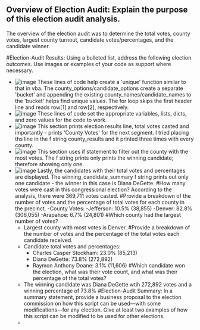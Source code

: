 ## Overview of Election Audit: Explain the purpose of this election audit analysis.
The overview of the election audit was to determine the total votes, county votes, largest county turnout, candidate votes/percentages, and the candidate winner.

#Election-Audit Results: Using a bulleted list, address the following election outcomes. Use images or examples of your code as support where necessary.
- ![image](https://user-images.githubusercontent.com/107594143/178264912-16197c6b-4910-45b6-8c6e-8d070a6286f2.png)
  These lines of code help create a 'unique' function similar to that in vba. The county_options/candidate_options create a separate 'bucket' and appending the existing county_names/candidate_names to the 'bucket' helps find unique values. The for loop skips the first header line and reads row[1] and row[2], respectively. 
- ![image](https://user-images.githubusercontent.com/107594143/178265972-e49affba-6b5f-4c87-8525-4bf689baad52.png)
  These lines of code set the appropriate variables, lists, dicts, and zero values for the code to work.
- ![image](https://user-images.githubusercontent.com/107594143/178266727-21920ebd-1589-4b43-855f-a041be2fa35e.png)
  This section prints election results line, total votes casted and importantly - prints 'County Votes' for the next segment. I tried placing ths line in the f string county_results and it printed three times with every county. 
- ![image](https://user-images.githubusercontent.com/107594143/178267141-c1725bea-0614-43b3-b111-8932a26ea32c.png)
   This section uses if statement to filter out the county with the most votes. The f string prints only prints the winning candidate; therefore showing only one.
- ![image](https://user-images.githubusercontent.com/107594143/178267950-5a205032-4182-497a-94ce-a2c944861cb7.png)
  Lastly, the candidates with their total votes and percentages are displayed. The winning_candidate_summary f string prints out only one candidate -  the winner in this case is Diana DeGette. 
#How many votes were cast in this congressional election?
According to the analysis, there were 369,711 votes casted.
#Provide a breakdown of the number of votes and the percentage of total votes for each county in the precinct.
  -County Votes:
    -Jefferson: 10.5% (38,855)
    -Denver: 82.8% (306,055)
    -Arapahoe: 6.7% (24,801)
#Which county had the largest number of votes?
  - Largest county with most votes is Denver.
#Provide a breakdown of the number of votes and the percentage of the total votes each candidate received.
  - Candidate total votes and percentages:
    - Charles Casper Stockham: 23.0% (85,213)
    - Diana DeGette: 73.8% (272,892)
    - Raymon Anthony Doane: 3.1% (11,606)
#Which candidate won the election, what was their vote count, and what was their percentage of the total votes?
  - The winning candidate was Diana DeGette wtih 272,892 votes and a winning percentage of 73.8%
#Election-Audit Summary: In a summary statement, provide a business proposal to the election commission on how this script can be used—with some modifications—for any election. Give at least two examples of how this script can be modified to be used for other elections.
  -
